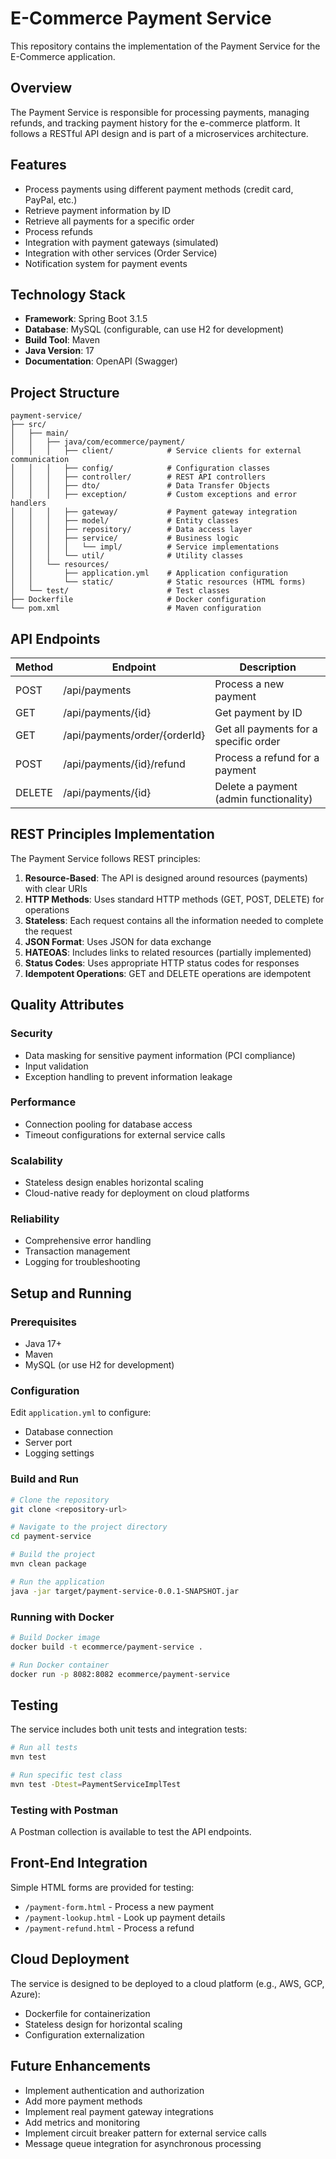 # E-Commerce Payment Service

This repository contains the implementation of the Payment Service for the E-Commerce application.

## Overview

The Payment Service is responsible for processing payments, managing refunds, and tracking payment history for the e-commerce platform. It follows a RESTful API design and is part of a microservices architecture.

## Features

- Process payments using different payment methods (credit card, PayPal, etc.)
- Retrieve payment information by ID
- Retrieve all payments for a specific order
- Process refunds
- Integration with payment gateways (simulated)
- Integration with other services (Order Service)
- Notification system for payment events

## Technology Stack

- **Framework**: Spring Boot 3.1.5
- **Database**: MySQL (configurable, can use H2 for development)
- **Build Tool**: Maven
- **Java Version**: 17
- **Documentation**: OpenAPI (Swagger)

## Project Structure

```
payment-service/
├── src/
│   ├── main/
│   │   ├── java/com/ecommerce/payment/
│   │   │   ├── client/            # Service clients for external communication
│   │   │   ├── config/            # Configuration classes
│   │   │   ├── controller/        # REST API controllers
│   │   │   ├── dto/               # Data Transfer Objects
│   │   │   ├── exception/         # Custom exceptions and error handlers
│   │   │   ├── gateway/           # Payment gateway integration
│   │   │   ├── model/             # Entity classes
│   │   │   ├── repository/        # Data access layer
│   │   │   ├── service/           # Business logic
│   │   │   │   └── impl/          # Service implementations
│   │   │   └── util/              # Utility classes
│   │   └── resources/
│   │       ├── application.yml    # Application configuration
│   │       └── static/            # Static resources (HTML forms)
│   └── test/                      # Test classes
├── Dockerfile                     # Docker configuration
└── pom.xml                        # Maven configuration
```

## API Endpoints

| Method | Endpoint                       | Description                               |
|--------|--------------------------------|-------------------------------------------|
| POST   | /api/payments                  | Process a new payment                     |
| GET    | /api/payments/{id}             | Get payment by ID                         |
| GET    | /api/payments/order/{orderId}  | Get all payments for a specific order     |
| POST   | /api/payments/{id}/refund      | Process a refund for a payment            |
| DELETE | /api/payments/{id}             | Delete a payment (admin functionality)    |

## REST Principles Implementation

The Payment Service follows REST principles:

1. **Resource-Based**: The API is designed around resources (payments) with clear URIs
2. **HTTP Methods**: Uses standard HTTP methods (GET, POST, DELETE) for operations
3. **Stateless**: Each request contains all the information needed to complete the request
4. **JSON Format**: Uses JSON for data exchange
5. **HATEOAS**: Includes links to related resources (partially implemented)
6. **Status Codes**: Uses appropriate HTTP status codes for responses
7. **Idempotent Operations**: GET and DELETE operations are idempotent

## Quality Attributes

### Security
- Data masking for sensitive payment information (PCI compliance)
- Input validation
- Exception handling to prevent information leakage

### Performance
- Connection pooling for database access
- Timeout configurations for external service calls

### Scalability
- Stateless design enables horizontal scaling
- Cloud-native ready for deployment on cloud platforms

### Reliability
- Comprehensive error handling
- Transaction management
- Logging for troubleshooting

## Setup and Running

### Prerequisites
- Java 17+
- Maven
- MySQL (or use H2 for development)

### Configuration
Edit `application.yml` to configure:
- Database connection
- Server port
- Logging settings

### Build and Run

```bash
# Clone the repository
git clone <repository-url>

# Navigate to the project directory
cd payment-service

# Build the project
mvn clean package

# Run the application
java -jar target/payment-service-0.0.1-SNAPSHOT.jar
```

### Running with Docker

```bash
# Build Docker image
docker build -t ecommerce/payment-service .

# Run Docker container
docker run -p 8082:8082 ecommerce/payment-service
```

## Testing

The service includes both unit tests and integration tests:

```bash
# Run all tests
mvn test

# Run specific test class
mvn test -Dtest=PaymentServiceImplTest
```

### Testing with Postman
A Postman collection is available to test the API endpoints.

## Front-End Integration

Simple HTML forms are provided for testing:
- `/payment-form.html` - Process a new payment
- `/payment-lookup.html` - Look up payment details
- `/payment-refund.html` - Process a refund

## Cloud Deployment

The service is designed to be deployed to a cloud platform (e.g., AWS, GCP, Azure):
- Dockerfile for containerization
- Stateless design for horizontal scaling
- Configuration externalization

## Future Enhancements

- Implement authentication and authorization
- Add more payment methods
- Implement real payment gateway integrations
- Add metrics and monitoring
- Implement circuit breaker pattern for external service calls
- Message queue integration for asynchronous processing


